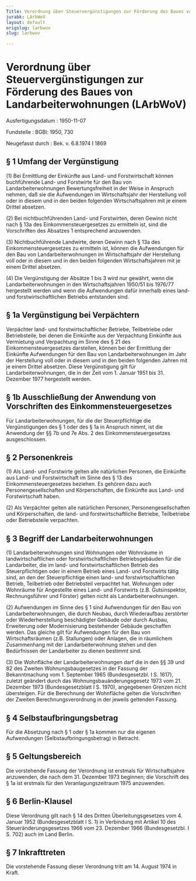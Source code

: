 ```yaml
---
Title: Verordnung über Steuervergünstigungen zur Förderung des Baues von Landarbeiterwohnungen
jurabk: LArbWoV
layout: default
origslug: larbwov
slug: larbwov

---
```


# Verordnung über Steuervergünstigungen zur Förderung des Baues von Landarbeiterwohnungen (LArbWoV)

Ausfertigungsdatum
:   1950-11-07

Fundstelle
:   BGBl: 1950, 730

Neugefasst durch
:   Bek. v. 6.8.1974 I 1869

## § 1 Umfang der Vergünstigung

(1) Bei Ermittlung der Einkünfte aus Land- und Forstwirtschaft können
buchführende Land- und Forstwirte für den Bau von
Landarbeiterwohnungen Bewertungsfreiheit in der Weise in Anspruch
nehmen, daß sie die Aufwendungen im Wirtschaftsjahr der Herstellung
voll oder in diesem und in den beiden folgenden Wirtschaftsjahren mit
je einem Drittel absetzen.

(2) Bei nichtbuchführenden Land- und Forstwirten, deren Gewinn nicht
nach § 13a des Einkommensteuergesetzes zu ermitteln ist, sind die
Vorschriften des Absatzes 1 entsprechend anzuwenden.

(3) Nichtbuchführende Landwirte, deren Gewinn nach § 13a des
Einkommensteuergesetzes zu ermitteln ist, können die Aufwendungen für
den Bau von Landarbeiterwohnungen im Wirtschaftsjahr der Herstellung
voll oder in diesem und in den beiden folgenden Wirtschaftsjahren mit
je einem Drittel absetzen.

(4) Die Vergünstigung der Absätze 1 bis 3 wird nur gewährt, wenn die
Landarbeiterwohnungen in den Wirtschaftsjahren 1950/51 bis 1976/77
hergestellt werden und wenn die Aufwendungen dafür innerhalb eines
land- und forstwirtschaftlichen Betriebs entstanden sind.

## § 1a Vergünstigung bei Verpächtern

Verpächter land- und forstwirtschaftlicher Betriebe, Teilbetriebe oder
Betriebsteile, bei denen die Einkünfte aus der Verpachtung Einkünfte
aus Vermietung und Verpachtung im Sinne des § 21 des
Einkommensteuergesetzes darstellen, können bei der Ermittlung der
Einkünfte Aufwendungen für den Bau von Landarbeiterwohnungen im Jahr
der Herstellung voll oder in diesem und in den beiden folgenden Jahren
mit je einem Drittel absetzen. Diese Vergünstigung gilt für
Landarbeiterwohnungen, die in der Zeit vom 1. Januar 1951 bis 31.
Dezember 1977 hergestellt werden.

## § 1b Ausschließung der Anwendung von Vorschriften des Einkommensteuergesetzes

Für Landarbeiterwohnungen, für die der Steuerpflichtige die
Vergünstigungen des § 1 oder des § 1a in Anspruch nimmt, ist die
Anwendung der §§ 7b und 7e Abs. 2 des Einkommensteuergesetzes
ausgeschlossen.

## § 2 Personenkreis

(1) Als Land- und Forstwirte gelten alle natürlichen Personen, die
Einkünfte aus Land- und Forstwirtschaft im Sinne des § 13 des
Einkommensteuergesetzes beziehen. Es gehören dazu auch
Personengesellschaften und Körperschaften, die Einkünfte aus Land- und
Forstwirtschaft haben.

(2) Als Verpächter gelten alle natürlichen Personen,
Personengesellschaften und Körperschaften, die land- und
forstwirtschaftliche Betriebe, Teilbetriebe oder Betriebsteile
verpachten.

## § 3 Begriff der Landarbeiterwohnungen

(1) Landarbeiterwohnungen sind Wohnungen oder Wohnräume in
landwirtschaftlichen oder forstwirtschaftlichen Betriebsgebäuden für
die Landarbeiter, die im land- und forstwirtschaftlichen Betrieb des
Steuerpflichtigen oder in einem Betrieb eines Land- und Forstwirts
tätig sind, an den der Steuerpflichtige einen land- und
forstwirtschaftlichen Betrieb, Teilbetrieb oder Betriebsteil
verpachtet hat. Wohnungen oder Wohnräume für Angestellte eines Land-
und Forstwirts (z.B. Gutsinspektor, Rechnungsführer und Förster)
gelten nicht als Landarbeiterwohnungen.

(2) Aufwendungen im Sinne des § 1 sind Aufwendungen für den Bau von
Landarbeiterwohnungen, die durch Neubau, durch Wiederaufbau zerstörter
oder Wiederherstellung beschädigter Gebäude oder durch Ausbau,
Erweiterung oder Modernisierung bestehender Gebäude geschaffen werden.
Das gleiche gilt für Aufwendungen für den Bau von Wirtschaftsräumen
(z.B. Stallungen) oder Anlagen, die in räumlichem Zusammenhang mit der
Landarbeiterwohnung stehen und den Bedürfnissen der Landarbeiter zu
dienen bestimmt sind.

(3) Die Wohnfläche der Landarbeiterwohnungen darf die in den §§ 39 und
82 des Zweiten Wohnungsbaugesetzes in der Fassung der Bekanntmachung
vom 1. September 1965 (Bundesgesetzbl. I S. 1617), zuletzt geändert
durch
das Wohnungsbauänderungsgesetz 1973 vom 21. Dezember 1973
(Bundesgesetzblatt I S. 1970),              angegebenen Grenzen nicht
übersteigen. Für die Berechnung der Wohnfläche gelten die Vorschriften
der Zweiten Berechnungsverordnung in der jeweils geltenden Fassung.

## § 4 Selbstaufbringungsbetrag

Für die Absetzung nach § 1 oder § 1a kommen nur die eigenen
Aufwendungen (Selbstaufbringungsbetrag) in Betracht.

## § 5 Geltungsbereich

Die vorstehende Fassung der Verordnung ist erstmals für
Wirtschaftsjahre anzuwenden, die nach dem 31. Dezember 1973 beginnen;
die Vorschrift des § 1a ist erstmals für den Veranlagungszeitraum 1975
anzuwenden.

## § 6 Berlin-Klausel

Diese Verordnung gilt nach § 14 des Dritten Überleitungsgesetzes vom
4\. Januar 1952 (Bundesgesetzblatt I S. 1) in Verbindung mit Artikel 10
des Steueränderungsgesetzes 1966 vom 23. Dezember 1966
(Bundesgesetzbl. I S. 702) auch im Land Berlin.

## § 7 Inkrafttreten

Die vorstehende Fassung dieser Verordnung tritt am 14. August 1974 in
Kraft.

